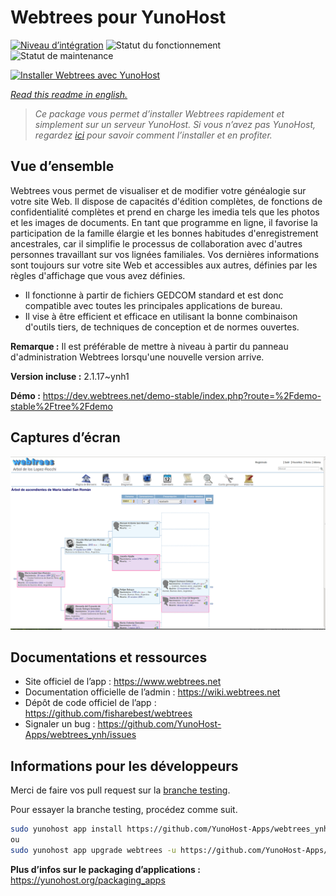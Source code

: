 <!--
N.B.: This README was automatically generated by https://github.com/YunoHost/apps/tree/master/tools/README-generator
It shall NOT be edited by hand.
-->

# Webtrees pour YunoHost

[![Niveau d’intégration](https://dash.yunohost.org/integration/webtrees.svg)](https://dash.yunohost.org/appci/app/webtrees) ![Statut du fonctionnement](https://ci-apps.yunohost.org/ci/badges/webtrees.status.svg) ![Statut de maintenance](https://ci-apps.yunohost.org/ci/badges/webtrees.maintain.svg)

[![Installer Webtrees avec YunoHost](https://install-app.yunohost.org/install-with-yunohost.svg)](https://install-app.yunohost.org/?app=webtrees)

*[Read this readme in english.](./README.md)*

> *Ce package vous permet d’installer Webtrees rapidement et simplement sur un serveur YunoHost.
Si vous n’avez pas YunoHost, regardez [ici](https://yunohost.org/#/install) pour savoir comment l’installer et en profiter.*

## Vue d’ensemble

Webtrees vous permet de visualiser et de modifier votre généalogie sur votre site Web. Il dispose de capacités d'édition complètes, de fonctions de confidentialité complètes et prend en charge les imedia tels que les photos et les images de documents. En tant que programme en ligne, il favorise la participation de la famille élargie et les bonnes habitudes d'enregistrement ancestrales, car il simplifie le processus de collaboration avec d'autres personnes travaillant sur vos lignées familiales. Vos dernières informations sont toujours sur votre site Web et accessibles aux autres, définies par les règles d'affichage que vous avez définies.

- Il fonctionne à partir de fichiers GEDCOM standard et est donc compatible avec toutes les principales applications de bureau.
- Il vise à être efficient et efficace en utilisant la bonne combinaison d'outils tiers, de techniques de conception et de normes ouvertes.

**Remarque :** Il est préférable de mettre à niveau à partir du panneau d'administration Webtrees lorsqu'une nouvelle version arrive.

**Version incluse :** 2.1.17~ynh1

**Démo :** https://dev.webtrees.net/demo-stable/index.php?route=%2Fdemo-stable%2Ftree%2Fdemo

## Captures d’écran

![Capture d’écran de Webtrees](./doc/screenshots/1200px-Webtrees.png)

## Documentations et ressources

* Site officiel de l’app : <https://www.webtrees.net>
* Documentation officielle de l’admin : <https://wiki.webtrees.net>
* Dépôt de code officiel de l’app : <https://github.com/fisharebest/webtrees>
* Signaler un bug : <https://github.com/YunoHost-Apps/webtrees_ynh/issues>

## Informations pour les développeurs

Merci de faire vos pull request sur la [branche testing](https://github.com/YunoHost-Apps/webtrees_ynh/tree/testing).

Pour essayer la branche testing, procédez comme suit.

``` bash
sudo yunohost app install https://github.com/YunoHost-Apps/webtrees_ynh/tree/testing --debug
ou
sudo yunohost app upgrade webtrees -u https://github.com/YunoHost-Apps/webtrees_ynh/tree/testing --debug
```

**Plus d’infos sur le packaging d’applications :** <https://yunohost.org/packaging_apps>